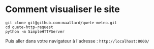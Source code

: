 # Comment visualiser le site

```
git clone git@github.com:maallard/quete-meteo.git
cd quete-http-request
python -m SimpleHTTPServer
```

Puis aller dans votre navigateur à l'adresse : `http://localhost:8000/`
